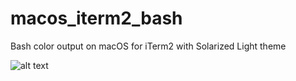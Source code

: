 # macos_iterm2_bash
Bash color output on macOS for iTerm2 with Solarized Light theme

![alt text](https://github.com/madlain/macos_iterm2_bash/iterm2.png "Screen Capture")
